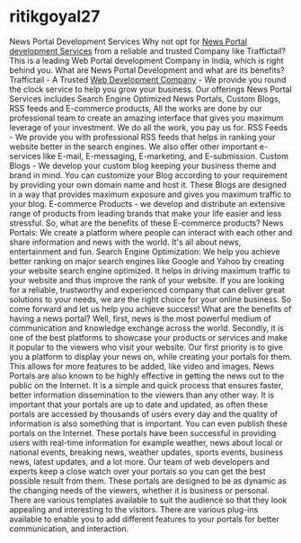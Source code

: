 # ritikgoyal27
News Portal Development Services
Why not opt for [News Portal development Services](https://traffictail.com/news-portal-development-company/) from a reliable and trusted Company like Traffictail? This is a leading Web Portal development Company in India, which is right behind you. What are News Portal Development and what are its benefits?
Traffictail - A Trusted [Web Development Company](https://traffictail.com/) - We provide you round the clock service to help you grow your business. Our offerings News Portal Services includes Search Engine Optimized News Portals, Custom Blogs, RSS feeds and E-commerce products, All the works are done by our professional team to create an amazing interface that gives you maximum leverage of your investment. We do all the work, you pay us for.
RSS Feeds - We provide you with professional RSS feeds that helps in ranking your website better in the search engines. We also offer other important e-services like E-mail, E-messaging, E-marketing, and E-submission.
Custom Blogs - We develop your custom blog keeping your business theme and brand in mind. You can customize your Blog according to your requirement by providing your own domain name and host it. These Blogs are designed in a way that provides maximum exposure and gives you maximum traffic to your blog.
E-commerce Products - we develop and distribute an extensive range of products from leading brands that make your life easier and less stressful. So, what are the benefits of these E-commerce products?
News Portals: We create a platform where people can interact with each other and share information and news with the world. It's all about news, entertainment and fun.
Search Engine Optimization: We help you achieve better ranking on major search engines like Google and Yahoo by creating your website search engine optimized. It helps in driving maximum traffic to your website and thus improve the rank of your website.
If you are looking for a reliable, trustworthy and experienced company that can deliver great solutions to your needs, we are the right choice for your online business. So come forward and let us help you achieve success!
What are the benefits of having a news portal? Well, first, news is the most powerful medium of communication and knowledge exchange across the world. Secondly, it is one of the best platforms to showcase your products or services and make it popular to the viewers who visit your website.
Our first priority is to give you a platform to display your news on, while creating your portals for them. This allows for more features to be added, like video and images.
News Portals are also known to be highly effective in getting the news out to the public on the Internet. It is a simple and quick process that ensures faster, better information dissemination to the viewers than any other way.
It is important that your portals are up to date and updated, as often these portals are accessed by thousands of users every day and the quality of information is also something that is important. You can even publish these portals on the Internet.
These portals have been successful in providing users with real-time information for example weather, news about local or national events, breaking news, weather updates, sports events, business news, latest updates, and a lot more. Our team of web developers and experts keep a close watch over your portals so you can get the best possible result from them.
These portals are designed to be as dynamic as the changing needs of the viewers, whether it is business or personal. There are various templates available to suit the audience so that they look appealing and interesting to the visitors. There are various plug-ins available to enable you to add different features to your portals for better communication, and interaction.
 

